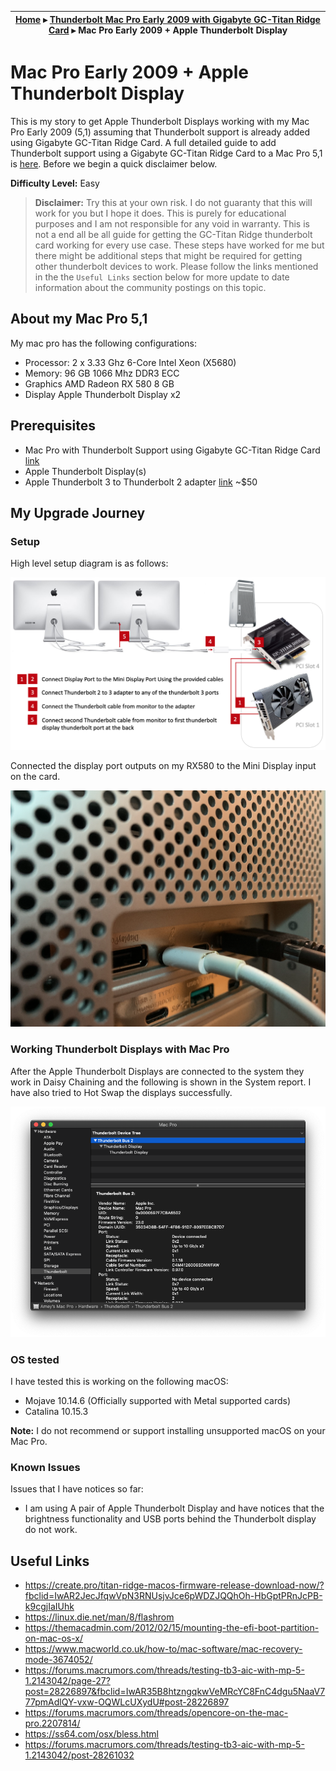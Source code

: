 | [Home](../README.md) ▸ [Thunderbolt Mac Pro Early 2009 with Gigabyte GC-Titan Ridge Card](../GC-TitanRidge.md) ▸ Mac Pro Early 2009 + Apple Thunderbolt Display |
|-----|


# Mac Pro Early 2009 + Apple Thunderbolt Display

This is my story to get Apple Thunderbolt Displays working with my Mac Pro Early 2009 (5,1) assuming that Thunderbolt support is already added using Gigabyte GC-Titan Ridge Card. A full detailed guide to add Thunderbolt support using a Gigabyte GC-Titan Ridge Card to a Mac Pro 5,1 is [here](../GC-TitanRidge.md). Before we begin a quick disclaimer below.

**Difficulty Level:** Easy

> **Disclaimer:** Try this at your own risk. I do not guaranty that this will work for you but I hope it does. This is purely for educational purposes and I am not responsible for any void in warranty. This is not a end all be all guide for getting the GC-Titan Ridge thunderbolt card working for every use case. These steps have worked for me but there might be additional steps that might be required for getting other thunderbolt devices to work. Please follow the links mentioned in the the `Useful Links` section below for more update to date information about the community postings on this topic.


## About my Mac Pro 5,1

My mac pro has the following configurations:

- Processor:        2 x 3.33 Ghz 6-Core Intel Xeon (X5680)
- Memory:           96 GB 1066 Mhz DDR3 ECC
- Graphics          AMD Radeon RX 580 8 GB
- Display           Apple Thunderbolt Display x2

## Prerequisites

- Mac Pro with Thunderbolt Support using Gigabyte GC-Titan Ridge Card [link](../GC-TitanRidge.md)
- Apple Thunderbolt Display(s)
- Apple Thunderbolt 3 to Thunderbolt 2 adapter [link](https://www.amazon.com/dp/B01MQ26QIY/ref=cm_sw_em_r_mt_dp_U_SfPBEbC8Q79Y5) ~$50


## My Upgrade Journey

### Setup

High level setup diagram is as follows:

![image-thunderbolt-display-setup](./images/image-thunderbolt-display-setup.png)

Connected the display port outputs on my RX580 to the Mini Display input on the card.

![image-gc-titanridge-macpro-slot4](./images/image-gc-titanridge-macpro-slot4.png)

### Working Thunderbolt Displays with Mac Pro

After the Apple Thunderbolt Displays are connected to the system they work in Daisy Chaining and the following is shown in the System report. I have also tried to Hot Swap the displays successfully.

![system-report-thunderbolt-working](./images/system-report-thunderbolt-working.png)

### OS tested 

I have tested this is working on the following macOS:
- Mojave 10.14.6 (Officially supported with Metal supported cards)
- Catalina 10.15.3 

**Note:** I do not recommend or support installing unsupported macOS on your Mac Pro.

### Known Issues

Issues that I have notices so far:

- I am using A pair of Apple Thunderbolt Display and have notices that the brightness functionality and USB ports behind the Thunderbolt display do not work.

## Useful Links

- https://create.pro/titan-ridge-macos-firmware-release-download-now/?fbclid=IwAR2JecJfqwVpN3RNUsjvJce6pWDZJQQhOh-HbGptPRnJcPB-k9cgjIaIUhk
- https://linux.die.net/man/8/flashrom
- https://themacadmin.com/2012/02/15/mounting-the-efi-boot-partition-on-mac-os-x/
- https://www.macworld.co.uk/how-to/mac-software/mac-recovery-mode-3674052/
- https://forums.macrumors.com/threads/testing-tb3-aic-with-mp-5-1.2143042/page-27?post=28226897&fbclid=IwAR35B8htzngqkwVeMRcYC8FnC4dgu5NaaV777pmAdlQY-vxw-OQWLcUXydU#post-28226897
- https://forums.macrumors.com/threads/opencore-on-the-mac-pro.2207814/
- https://ss64.com/osx/bless.html
- https://forums.macrumors.com/threads/testing-tb3-aic-with-mp-5-1.2143042/post-28261032

